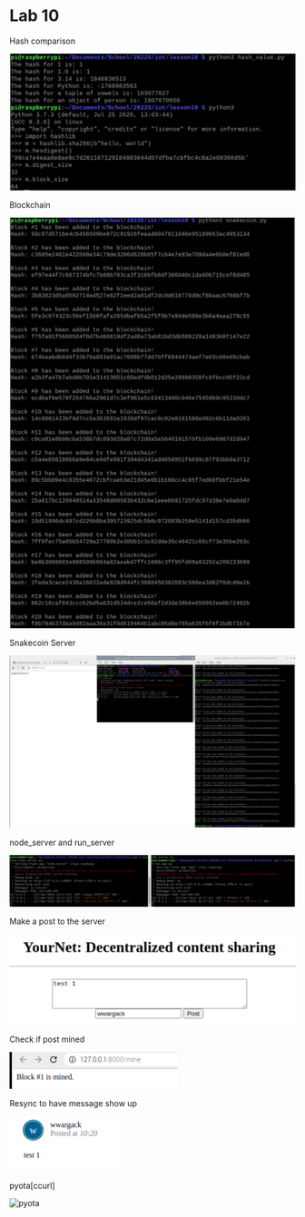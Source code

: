 # Lab 10

Hash comparison

![hash](./hash.png)

Blockchain

![blockchain](./blockchain.png)

Snakecoin Server

![snakecoin\ server](./snakecoinserver.png)

node\_server and run\_server

![node run server](./node_server.png)

Make a post to the server

![post](./post1.png)

Check if post mined

![mined](./mined.png)

Resync to have message show up

![resync](./resync.png)

pyota\[ccurl\]

![pyota](./pyota\[ccurl\].png)
